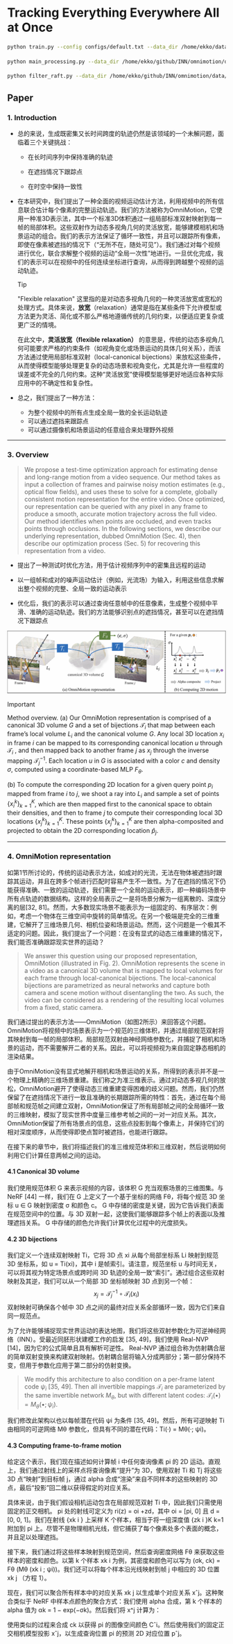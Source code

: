 # Tracking Everything Everywhere All at Once

```bash
python train.py --config configs/default.txt --data_dir /home/ekko/datasets/omnimotion/swing

python main_processing.py --data_dir /home/ekko/github/INN/omnimotion/data/pulling --chain

python filter_raft.py --data_dir /home/ekko/github/INN/omnimotion/data/pulling --cycle_th 3
```



## Paper

### 1. Introduction

+ 总的来说，生成既密集又长时间跨度的轨迹仍然是该领域的一个未解问题，面临着三个关键挑战：

    + 在长时间序列中保持准确的轨迹
    
    + 在遮挡情况下跟踪点
    
    + 在时空中保持一致性

+ 在本研究中，我们提出了一种全面的视频运动估计方法，利用视频中的所有信息联合估计每个像素的完整运动轨迹。我们的方法被称为OmniMotion，它使用一种准3D表示法，其中一个标准3D体积通过一组局部标准双射映射到每一帧的局部体积。这些双射作为动态多视角几何的灵活放宽，能够建模相机和场景运动的组合。我们的表示方法保证了循环一致性，并且可以跟踪所有像素，即使在像素被遮挡的情况下（“无所不在，随处可见”）。我们通过对每个视频进行优化，联合求解整个视频的运动“全局一次性”地进行。一旦优化完成，我们的表示可以在视频中的任何连续坐标进行查询，从而得到跨越整个视频的运动轨迹。

    > [!TIP]
    >
    > "Flexible relaxation" 这里指的是对动态多视角几何的一种灵活放宽或宽松的处理方式。具体来说，**放宽**（relaxation）通常是指在某些条件下允许模型或方法更为灵活、简化或不那么严格地遵循传统的几何约束，以便适应更复杂或更广泛的情境。
    >
    > 在此文中，**灵活放宽（flexible relaxation）** 的意思是，传统的动态多视角几何可能要求严格的约束条件（如视角变化或场景运动的具体几何关系），而该方法通过使用局部标准双射（local-canonical bijections）来放松这些条件，从而使得模型能够处理更复杂的动态场景和视角变化，尤其是允许一些程度的误差或不完全的几何约束。这种“灵活放宽”使得模型能够更好地适应各种实际应用中的不确定性和复杂性。

+ 总之，我们提出了一种方法：

    + 为整个视频中的所有点生成全局一致的全长运动轨迹
    + 可以通过遮挡来跟踪点
    + 可以通过摄像机和场景运动的任意组合来处理野外视频

---

### 3. Overview

>
> We propose a test-time optimization approach for estimating dense and long-range motion from a video sequence. Our method takes as input a collection of frames and pairwise noisy motion estimates (e.g., optical flow fields), and uses these to solve for a complete, globally consistent motion representation for the entire video. Once optimized, our representation can be queried with any pixel in any frame to produce a smooth, accurate motion trajectory across the full video. Our method identifies when points are occluded, and even tracks points through occlusions. In the following sections, we describe our underlying representation, dubbed OmniMotion (Sec. 4), then describe our optimization process (Sec. 5) for recovering this representation from a video.

+ 提出了一种测试时优化方法，用于估计视频序列中的密集且远程的运动

+ 以一组帧和成对的噪声运动估计（例如，光流场）为输入，利用这些信息求解出整个视频的完整、全局一致的运动表示
+ 优化后，我们的表示可以通过查询任意帧中的任意像素，生成整个视频中平滑、准确的运动轨迹。我们的方法能够识别点的遮挡情况，甚至可以在遮挡情况下跟踪点

![Overview](./Omnimotion.png)

> [!IMPORTANT]
> Method overview. 
> (a) Our OmniMotion representation is comprised of a canonical 3D volume $G$ and a set of bijections $\mathcal{T}_i$ that map between each frame’s local volume $L_i$ and the canonical volume $G$. Any local 3D location $x_i$ in frame $i$ can be mapped to its corresponding canonical location $u$ through $\mathcal{T}_i$ , and then mapped back to another frame $j$ as $x_j$ through the inverse mapping $\mathcal{T}_j^{-1}$. Each location $u$ in $G$ is associated with a color $c$ and density $\sigma$, computed using a coordinate-based MLP $F_\theta$. 
> 
>(b) To compute the corresponding 2D location for a given query point $p_i$ mapped from frame $i$ to $j$, we shoot a ray into $L_i$ and sample a set of points $\{x_i^k\}_{k=1}^K$, which are then mapped first to the canonical space to obtain their densities, and then to frame $j$ to compute their corresponding local 3D locations $\{x_j^k\}_{k=1}^K$.  These points $\{x_j^k\}_{k=1}^K$ are then alpha-composited and projected to obtain the 2D corresponding location $\hat{p}_j$.

---

### 4. OmniMotion representation

如第1节所讨论的，传统的运动表示方法，如成对的光流，无法在物体被遮挡时跟踪其运动，并且在跨多个帧进行匹配时容易产生不一致性。为了在遮挡的情况下仍能获得准确、一致的运动轨迹，我们需要一个全局的运动表示，即一种编码场景中所有点轨迹的数据结构。这样的全局表示之一是将场景分解为一组离散的、深度分离的层[32, 81]。然而，大多数现实场景不能表示为一组固定的、有序层次：例如，考虑一个物体在三维空间中旋转的简单情况。在另一个极端是完全的三维重建，它解开了三维场景几何、相机位姿和场景运动。然而，这个问题是一个极其不适定的问题。因此，我们提出了一个问题：在没有显式的动态三维重建的情况下，我们能否准确跟踪现实世界的运动？

> We answer this question using our proposed representation, OmniMotion (illustrated in Fig. 2). OmniMotion represents the scene in a video as a canonical 3D volume that is mapped to local volumes for each frame through local-canonical bijections. The local-canonical bijections are parametrized as neural networks and capture both camera and scene motion without disentangling the two. As such, the video can be considered as a rendering of the resulting local volumes from a fixed, static camera.

我们通过提出的表示方法——OmniMotion（如图2所示）来回答这个问题。OmniMotion将视频中的场景表示为一个规范的三维体积，并通过局部规范双射将其映射到每一帧的局部体积。局部规范双射由神经网络参数化，并捕捉了相机和场景的运动，而不需要解开二者的关系。因此，可以将视频视为来自固定静态相机的渲染结果。

由于OmniMotion没有显式地解开相机和场景运动的关系，所得到的表示并不是一个物理上精确的三维场景重建。我们称之为准三维表示。通过对动态多视几何的放松，OmniMotion避开了使得动态三维重建变得困难的歧义问题。然而，我们仍然保留了在遮挡情况下进行一致且准确的长期跟踪所需的特性：首先，通过在每个局部帧和规范帧之间建立双射，OmniMotion保证了所有局部帧之间的全局循环一致的三维映射，模拟了现实世界中度量三维参考帧之间的一对一对应关系。其次，OmniMotion保留了所有场景点的信息，这些点投影到每个像素上，并保持它们的相对深度顺序，从而使得即使点暂时被遮挡，也能进行跟踪。

在接下来的章节中，我们将描述我们的准三维规范体积和三维双射，然后说明如何利用它们计算任意两帧之间的运动。

#### 4.1 Canonical 3D volume

我们使用规范体积 G 来表示视频的内容，该体积 G 充当观察场景的三维图集。与 NeRF [44] 一样，我们在 G 上定义了一个基于坐标的网络 Fθ，将每个规范 3D 坐标 u ∈ G 映射到密度 σ 和颜色 c。 G 中存储的密度是关键，因为它告诉我们表面在规范空间中的位置。与 3D 双射一起，这使我们能够跟踪多个帧上的表面以及推理遮挡关系。 G 中存储的颜色允许我们计算优化过程中的光度损失。

#### 4.2 3D bijections

我们定义一个连续双射映射 Ti，它将 3D 点 xi 从每个局部坐标系 Li 映射到规范 3D 坐标系，如 u = Ti(xi)，其中 i 是帧索引。请注意，规范坐标 u 与时间无关，可以将其视为特定场景点或跨时间 3D 轨迹的全局一致“索引”。通过组合这些双射映射及其逆，我们可以从一个局部 3D 坐标帧映射 3D 点到另一个帧：
$$
x_j=\mathcal{T}_{j}^{-1} \circ \mathcal{T}_{i}\left(x_i\right)
$$
双射映射可确保各个帧中 3D 点之间的最终对应关系全部循环一致，因为它们来自同一规范点。

为了允许能够捕捉现实世界运动的表达地图，我们将这些双射参数化为可逆神经网络（INN）。受最近同胚形状建模工作的启发 [35, 49]，我们使用 Real-NVP [14]，因为它的公式简单且具有解析可逆性。 Real-NVP 通过组合称为仿射耦合层的简单双射变换来构建双射映射。仿射耦合层将输入分成两部分；第一部分保持不变，但用于参数化应用于第二部分的仿射变换。

> We modify this architecture to also condition on a per-frame latent code $\psi_i$ [35, 49]. Then all invertible mappings $\mathcal{T}_i$ are parameterized by the same invertible network $M_\theta$, but with different latent codes: $\mathcal{T}_i(\bullet)=M_\theta(\bullet;\psi_i)$.

我们修改此架构以也以每帧潜在代码 ψi 为条件 [35, 49]。然后，所有可逆映射 Ti 由相同的可逆网络 Mθ 参数化，但具有不同的潜在代码：Ti(·) = Mθ(·; ψi)。

#### 4.3 Computing frame-to-frame motion

给定这个表示，我们现在描述如何计算帧 i 中任何查询像素 pi 的 2D 运动。直观上，我们通过射线上的采样点将查询像素“提升”为 3D，使用双射 Ti 和 Tj 将这些 3D 点“映射”到目标帧 j，通过 alpha 合成“渲染”来自不同样本的这些映射的 3D 点，最后“投影”回二维以获得假定的对应关系。

具体来说，由于我们假设相机运动包含在局部规范双射 Ti 中，因此我们只需使用固定的正交相机。 pi 处的射线可定义为 ri(z) = oi +zd，其中 oi = [pi, 0] 且 d = [0, 0, 1]。我们在射线 {xk i } 上采样 K 个样本，相当于将一组深度值 {zk i }K k=1 附加到 pi 上。尽管不是物理相机光线，但它捕获了每个像素处多个表面的概念，并且足以处理遮挡。

接下来，我们通过将这些样本映射到规范空间，然后查询密度网络 Fθ 来获取这些样本的密度和颜色。以第 k 个样本 xk i 为例，其密度和颜色可以写为 (σk, ck) = Fθ (Mθ (xk i ; ψi))。我们还可以将每个样本沿光线映射到帧 j 中相应的 3D 位置 xk j （方程 1）。

现在，我们可以聚合所有样本中的对应关系 xk j 以生成单个对应关系 xˆj。这种聚合类似于 NeRF 中样本点颜色的聚合方式：我们使用 alpha 合成，第 k 个样本的 alpha 值为 αk = 1 − exp(−σk)。然后我们将 x^j 计算为：

使用类似的过程来合成 ck 以获得 pi 的图像空间颜色 Cˆi。然后使用我们的固定正交相机模型投影 xˆj，以生成查询位置 pi 的预测 2D 对应位置 pˆj。